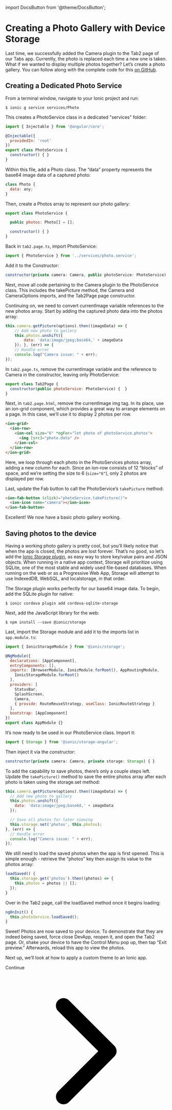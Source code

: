 import DocsButton from '@theme/DocsButton';

# Creating a Photo Gallery with Device Storage

Last time, we successfully added the Camera plugin to the Tab2 page of our Tabs app. Currently, the photo is replaced each time a new one is taken. What if we wanted to display multiple photos together? Let’s create a photo gallery. You can follow along with the complete code for this [on GitHub](https://github.com/ionic-team/photo-gallery-tutorial-ionic4).

## Creating a Dedicated Photo Service

From a terminal window, navigate to your Ionic project and run:

```shell
$ ionic g service services/Photo
```

This creates a PhotoService class in a dedicated "services" folder:

```Javascript
import { Injectable } from '@angular/core';

@Injectable({
  providedIn: 'root'
})
export class PhotoService {
  constructor() { }
}
```

Within this file, add a Photo class. The “data” property represents the base64 image data of a captured photo:

```Javascript
class Photo {
  data: any;
}
```

Then, create a Photos array to represent our photo gallery:

```Javascript
export class PhotoService {

  public photos: Photo[] = [];

  constructor() { }
}
```

Back in `tab2.page.ts`, import PhotoService:

```Javascript
import { PhotoService } from '../services/photo.service';
```

Add it to the Constructor:

```Javascript
constructor(private camera: Camera, public photoService: PhotoService) {  }
```

Next, move all code pertaining to the Camera plugin to the PhotoService class. This includes the takePicture method, the Camera and CameraOptions imports, and the Tab2Page page constructor.

Continuing on, we need to convert currentImage variable references to the new photos array. Start by adding the captured photo data into the photos array:

```Javascript
this.camera.getPicture(options).then((imageData) => {
    // Add new photo to gallery
    this.photos.unshift({
        data: 'data:image/jpeg;base64,' + imageData
    }); }, (err) => {
    // Handle error
    console.log("Camera issue: " + err);
});
```

In `tab2.page.ts`, remove the currentImage variable and the reference to Camera in the constructor, leaving only PhotoService:

```Javascript
export class Tab2Page {
  constructor(public photoService: PhotoService) {  }
}
```

Next, in `tab2.page.html`, remove the currentImage img tag. In its place, use an ion-grid component, which provides a great way to arrange elements on a page. In this case, we’ll use it to display 2 photos per row.

```html
<ion-grid>
  <ion-row>
    <ion-col size="6" *ngFor="let photo of photoService.photos">
      <img [src]="photo.data" />
    </ion-col>
  </ion-row>
</ion-grid>
```

Here, we loop through each photo in the PhotoServices photos array, adding a new column for each. Since an ion-row consists of 12 “blocks” of space, and we’re setting the size to 6 (`size="6"`), only 2 photos are displayed per row.

Last, update the Fab button to call the PhotoService’s `takePicture` method:

```Html
<ion-fab-button (click)="photoService.takePicture()">
  <ion-icon name="camera"></ion-icon>
</ion-fab-button>
```

Excellent! We now have a basic photo gallery working.

## Saving photos to the device

Having a working photo gallery is pretty cool, but you’ll likely notice that when the app is closed, the photos are lost forever. That’s no good, so let’s add the [Ionic Storage plugin](https://ionicframework.com/docs/storage/), as easy way to store key/value pairs and JSON objects. When running in a native app context, Storage will prioritize using SQLite, one of the most stable and widely used file-based databases. When running on the web or as a Progressive Web App, Storage will attempt to use IndexedDB, WebSQL, and localstorage, in that order.

The Storage plugin works perfectly for our base64 image data. To begin, add the SQLite plugin for native:

```shell
$ ionic cordova plugin add cordova-sqlite-storage
```

Next, add the JavaScript library for the web:

```shell
$ npm install --save @ionic/storage
```

Last, import the Storage module and add it to the imports list in `app.module.ts`:

```Javascript
import { IonicStorageModule } from '@ionic/storage';

@NgModule({
  declarations: [AppComponent],
  entryComponents: [],
  imports: [BrowserModule, IonicModule.forRoot(), AppRoutingModule,
    IonicStorageModule.forRoot()
  ],
  providers: [
    StatusBar,
    SplashScreen,
    Camera,
    { provide: RouteReuseStrategy, useClass: IonicRouteStrategy }
  ],
  bootstrap: [AppComponent]
})
export class AppModule {}
```

It’s now ready to be used in our PhotoService class. Import it:

```Javascript
import { Storage } from '@ionic/storage-angular';
```

Then inject it via the constructor:

```Javascript
constructor(private camera: Camera, private storage: Storage) { }
```

To add the capability to save photos, there’s only a couple steps left. Update the `takePicture()` method to save the entire photos array after each photo is taken using the storage.set method:

```Javascript
this.camera.getPicture(options).then((imageData) => {
  // Add new photo to gallery
  this.photos.unshift({
    data: 'data:image/jpeg;base64,' + imageData
  });

  // Save all photos for later viewing
  this.storage.set('photos', this.photos);
}, (err) => {
  // Handle error
  console.log("Camera issue: " + err);
});
```

We still need to load the saved photos when the app is first opened. This is simple enough - retrieve the “photos” key then assign its value to the photos array:

```Javascript
loadSaved() {
  this.storage.get('photos').then((photos) => {
    this.photos = photos || [];
  });
}
```

Over in the Tab2 page, call the loadSaved method once it begins loading:

```Javascript
ngOnInit() {
  this.photoService.loadSaved();
}
```

Sweet! Photos are now saved to your device. To demonstrate that they are indeed being saved, force close DevApp, reopen it, and open the Tab2 page. Or, shake your device to have the Control Menu pop up, then tap “Exit preview.” Afterwards, reload this app to view the photos.

Next up, we’ll look at how to apply a custom theme to an Ionic app.

<div style={{textAlign: 'right'}}>
  <DocsButton href="theming">Continue <svg viewBox="0 0 512 512"><path d="M294.1 256L167 129c-9.4-9.4-9.4-24.6 0-33.9s24.6-9.3 34 0L345 239c9.1 9.1 9.3 23.7.7 33.1L201.1 417c-4.7 4.7-10.9 7-17 7s-12.3-2.3-17-7c-9.4-9.4-9.4-24.6 0-33.9l127-127.1z"></path></svg></DocsButton>
</div>
